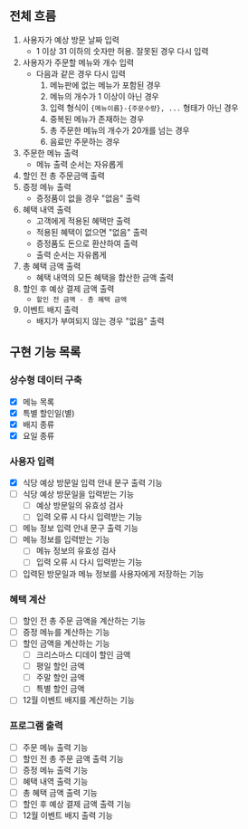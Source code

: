 ## 전체 흐름
1. 사용자가 예상 방문 날짜 입력
   - 1 이상 31 이하의 숫자만 허용. 잘못된 경우 다시 입력
2. 사용자가 주문할 메뉴와 개수 입력
   - 다음과 같은 경우 다시 입력
     1. 메뉴판에 없는 메뉴가 포함된 경우
     2. 메뉴의 개수가 1 이상이 아닌 경우
     3. 입력 형식이 `{메뉴이름}-{주문수량}, ...` 형태가 아닌 경우
     4. 중복된 메뉴가 존재하는 경우
     5. 총 주문한 메뉴의 개수가 20개를 넘는 경우
     6. 음료만 주문하는 경우
3. 주문한 메뉴 출력
   - 메뉴 출력 순서는 자유롭게
4. 할인 전 총 주문금액 출력
5. 증정 메뉴 출력
   - 증정품이 없을 경우 "없음" 출력
6. 혜택 내역 출력
   - 고객에게 적용된 혜택만 출력
   - 적용된 혜택이 없으면 "없음" 출력
   - 증정품도 돈으로 환산하여 출력
   - 출력 순서는 자유롭게
7. 총 혜택 금액 출력
   - 혜택 내역의 모든 혜택을 합산한 금액 출력
8. 할인 후 예상 결제 금액 출력
   - `할인 전 금액 - 총 혜택 금액`
9. 이벤트 배지 출력
   - 배지가 부여되지 않는 경우 "없음" 출력

## 구현 기능 목록
### 상수형 데이터 구축
- [x] 메뉴 목록
- [x] 특별 할인일(별)
- [x] 배지 종류
- [x] 요일 종류

### 사용자 입력
- [x] 식당 예상 방문일 입력 안내 문구 출력 기능
- [ ] 식당 예상 방문일을 입력받는 기능
  - [ ] 예상 방문일의 유효성 검사
  - [ ] 입력 오류 시 다시 입력받는 기능
- [ ] 메뉴 정보 입력 안내 문구 출력 기능
- [ ] 메뉴 정보를 입력받는 기능
  - [ ] 메뉴 정보의 유효성 검사
  - [ ] 입력 오류 시 다시 입력받는 기능
- [ ] 입력된 방문일과 메뉴 정보를 사용자에게 저장하는 기능

### 혜택 계산
- [ ] 할인 전 총 주문 금액을 계산하는 기능
- [ ] 증정 메뉴를 계산하는 기능
- [ ] 할인 금액을 계산하는 기능
  - [ ] 크리스마스 디데이 할인 금액
  - [ ] 평일 할인 금액
  - [ ] 주말 할인 금액
  - [ ] 특별 할인 금액
- [ ] 12월 이벤트 배지를 계산하는 기능

### 프로그램 출력
- [ ] 주문 메뉴 출력 기능
- [ ] 할인 전 총 주문 금액 출력 기능
- [ ] 증정 메뉴 출력 기능
- [ ] 혜택 내역 출력 기능
- [ ] 총 혜택 금액 출력 기능
- [ ] 할인 후 예상 결제 금액 출력 기능
- [ ] 12월 이벤트 배지 출력 기능
